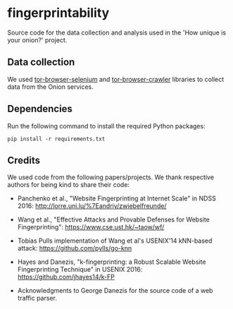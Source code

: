 # fingerprintability
Source code for the data collection and analysis used in the 'How unique is your onion?' project.


## Data collection
We used [tor-browser-selenium](https://github.com/webfp/tor-browser-selenium) and [tor-browser-crawler](https://github.com/webfp/tor-browser-crawler) libraries to collect data from the Onion services.

## Dependencies
Run the following command to install the required Python packages:

`pip install -r requirements.txt`


## Credits
We used code from the following papers/projects. We thank respective authors for being kind to share their code:

* Panchenko et al., "Website Fingerprinting at Internet Scale" in NDSS
2016: http://lorre.uni.lu/%7Eandriy/zwiebelfreunde/

* Wang et al., "Effective Attacks and Provable Defenses for Website
Fingerprinting": https://www.cse.ust.hk/~taow/wf/

* Tobias Pulls implementation of Wang et al's USENIX'14 kNN-based
attack: https://github.com/pylls/go-knn

* Hayes and Danezis, "k-fingerprinting: a Robust Scalable Website
Fingerprinting Technique" in USENIX 2016: https://github.com/jhayes14/k-FP

* Acknowledgments to George Danezis for the source code of a web traffic
parser.
